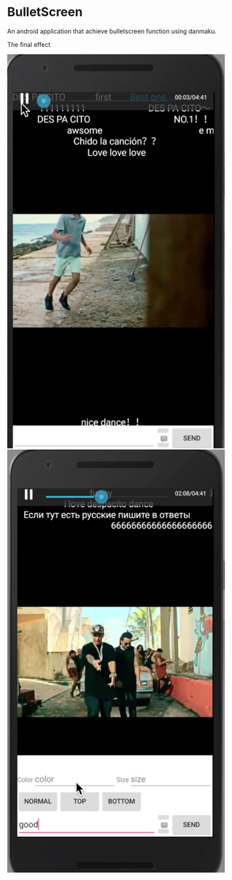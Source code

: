 # BulletScreen
An android application that achieve bulletscreen function using danmaku.

The final effect

![image](https://github.com/zilijing/BulletScreen/blob/master/Screen%20Shot%202018-08-13%20at%2011.43.25%20PM.png?raw=true)
![image](https://github.com/zilijing/BulletScreen/blob/master/Screen%20Shot%202018-08-13%20at%2011.43.43%20PM.png?raw=true)
